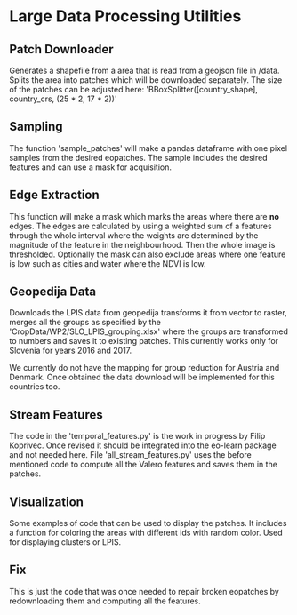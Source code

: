 # Large Data Processing Utilities

## Patch Downloader

Generates a shapefile from a area that is read from a geojson file in /data. Splits the area into patches which will be
downloaded separately. The size of the patches can be adjusted here: 'BBoxSplitter([country_shape], country_crs, (25 * 2, 17 * 2))'

## Sampling

The function 'sample_patches' will make a pandas dataframe with one pixel samples from the desired eopatches. The sample includes
the desired features and can use a mask for acquisition.

## Edge Extraction

This function will make a mask which marks the areas where there are **no** edges. The edges are calculated by using a
weighted sum of a features through the whole interval where the weights are determined by the magnitude of the feature 
in the neighbourhood. Then the whole image is thresholded. Optionally the mask can also exclude areas where one
feature is low such as cities and water where the NDVI is low.

## Geopedija Data

Downloads the LPIS data from geopedija transforms it from vector to raster, merges all the groups as specified by the 
'CropData/WP2/SLO_LPIS_grouping.xlsx' where the groups are transformed to numbers and saves it to existing patches. This
currently works only for Slovenia for years 2016 and 2017.

We currently do not have the mapping for group reduction for Austria and Denmark. Once obtained the data download will be
implemented for this countries too.

## Stream Features

The code in the 'temporal_features.py' is the work in progress by Filip Koprivec. Once revised it should be integrated
into the eo-learn package and not needed here. File 'all_stream_features.py' uses the before mentioned code to compute all 
the Valero features and saves them in the patches.

## Visualization

Some examples of code that can be used to display the patches. It includes a function for coloring the areas with different
ids with random color. Used for displaying clusters or LPIS.

## Fix

This is just the code that was once needed to repair broken eopatches by redownloading them and computing all the features.

